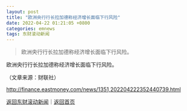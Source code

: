 ```yaml
---
layout: post
title: "欧洲央行行长拉加德称经济增长面临下行风险"
date: 2022-04-22 01:21:05 +0800
categories: emnews
tags: 东财滚动新闻
---
```

> 欧洲央行行长拉加德称经济增长面临下行风险。

<p>欧洲央行行长拉加德称经济增长面临下行风险。</p><p class="em_media">（文章来源：财联社）</p>

<http://finance.eastmoney.com/news/1351,202204222352440739.html>

[返回东财滚动新闻](//finews.withounder.com/emnews/)｜[返回首页](//finews.withounder.com/)